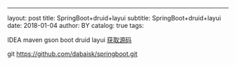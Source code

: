 ---
layout:     post
title:      SpringBoot+druid+layui
subtitle:   SpringBoot+druid+layui
date:       2018-01-04
author:     BY
catalog: true
tags:

IDEA
maven
gson
boot
druid
layui
[获取源码](https://github.com/dabaisk/springboot)

git https://github.com/dabaisk/springboot.git
